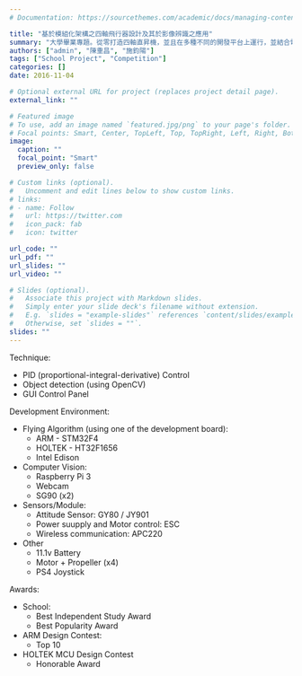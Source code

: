 ```yaml
---
# Documentation: https://sourcethemes.com/academic/docs/managing-content/

title: "基於模組化架構之四軸飛行器設計及其於影像辨識之應用"
summary: "大學畢業專題。從零打造四軸直昇機，並且在多種不同的開發平台上運行，並結合電腦影像技術做自動控制。獲得校內最佳專題獎、最佳人氣獎。"
authors: ["admin", "陳重昌", "施鈞陽"]
tags: ["School Project", "Competition"]
categories: []
date: 2016-11-04

# Optional external URL for project (replaces project detail page).
external_link: ""

# Featured image
# To use, add an image named `featured.jpg/png` to your page's folder.
# Focal points: Smart, Center, TopLeft, Top, TopRight, Left, Right, BottomLeft, Bottom, BottomRight.
image:
  caption: ""
  focal_point: "Smart"
  preview_only: false

# Custom links (optional).
#   Uncomment and edit lines below to show custom links.
# links:
# - name: Follow
#   url: https://twitter.com
#   icon_pack: fab
#   icon: twitter

url_code: ""
url_pdf: ""
url_slides: ""
url_video: ""

# Slides (optional).
#   Associate this project with Markdown slides.
#   Simply enter your slide deck's filename without extension.
#   E.g. `slides = "example-slides"` references `content/slides/example-slides.md`.
#   Otherwise, set `slides = ""`.
slides: ""
---
```


Technique:

* PID (proportional-integral-derivative) Control
* Object detection (using OpenCV)
* GUI Control Panel

Development Environment:

* Flying Algorithm (using one of the development board):
  * ARM - STM32F4
  * HOLTEK - HT32F1656
  * Intel Edison
* Computer Vision:
  * Raspberry Pi 3
  * Webcam
  * SG90 (x2)
* Sensors/Module:
  * Attitude Sensor: GY80 / JY901
  * Power suupply and Motor control: ESC
  * Wireless communication: APC220
* Other
  * 11.1v Battery
  * Motor + Propeller (x4)
  * PS4 Joystick

Awards:

* School:
  * Best Independent Study Award
  * Best Popularity Award
* ARM Design Contest:
  * Top 10
* HOLTEK MCU Design Contest
  * Honorable Award
